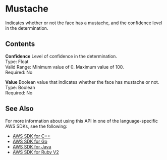# Mustache<a name="API_Mustache"></a>

Indicates whether or not the face has a mustache, and the confidence level in the determination\.

## Contents<a name="API_Mustache_Contents"></a>

 **Confidence**   <a name="rekognition-Type-Mustache-Confidence"></a>
Level of confidence in the determination\.  
Type: Float  
Valid Range: Minimum value of 0\. Maximum value of 100\.  
Required: No

 **Value**   <a name="rekognition-Type-Mustache-Value"></a>
Boolean value that indicates whether the face has mustache or not\.  
Type: Boolean  
Required: No

## See Also<a name="API_Mustache_SeeAlso"></a>

For more information about using this API in one of the language\-specific AWS SDKs, see the following:
+  [AWS SDK for C\+\+](https://docs.aws.amazon.com/goto/SdkForCpp/rekognition-2016-06-27/Mustache) 
+  [AWS SDK for Go](https://docs.aws.amazon.com/goto/SdkForGoV1/rekognition-2016-06-27/Mustache) 
+  [AWS SDK for Java](https://docs.aws.amazon.com/goto/SdkForJava/rekognition-2016-06-27/Mustache) 
+  [AWS SDK for Ruby V2](https://docs.aws.amazon.com/goto/SdkForRubyV2/rekognition-2016-06-27/Mustache) 